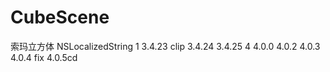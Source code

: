 # CubeScene
索玛立方体
        NSLocalizedString
1
3.4.23
clip
3.4.24
3.4.25 4
4.0.0
4.0.2
4.0.3
4.0.4 fix
4.0.5cd
